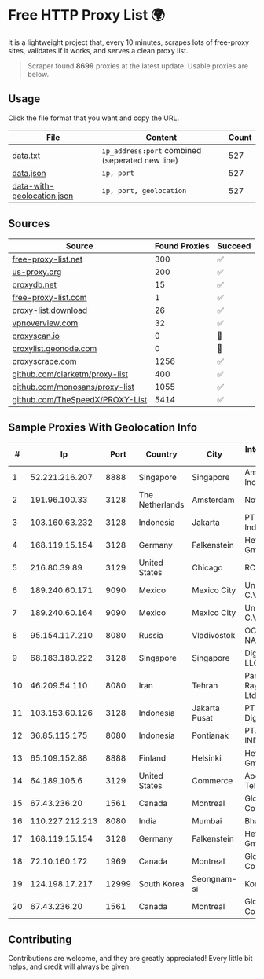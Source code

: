 
# Free HTTP Proxy List 🌍

It is a lightweight project that, every 10 minutes, scrapes lots of free-proxy sites, validates if it works, and serves a clean proxy list.


> Scraper found **8699** proxies at the latest update. Usable proxies are below.

## Usage

Click the file format that you want and copy the URL.


|File|Content|Count|
|----|-------|-----|
|[data.txt](https://raw.githubusercontent.com/themiralay/Proxy-List-World/master/data.txt)|`ip_address:port` combined (seperated new line)|527|
|[data.json](https://raw.githubusercontent.com/themiralay/Proxy-List-World/master/data.json)|`ip, port`|527|
|[data-with-geolocation.json](https://raw.githubusercontent.com/themiralay/Proxy-List-World/master/data-with-geolocation.json)|`ip, port, geolocation`|527|

## Sources

|Source|Found Proxies|Succeed|
|------|-------------|-------|
|[free-proxy-list.net](https://free-proxy-list.net)|300|✅|
|[us-proxy.org](https://www.us-proxy.org)|200|✅|
|[proxydb.net](http://proxydb.net)|15|✅|
|[free-proxy-list.com](https://free-proxy-list.com/?page=&port=&type%5B%5D=http&type%5B%5D=https&up_time=0&search=Search)|1|✅|
|[proxy-list.download](https://www.proxy-list.download/HTTP)|26|✅|
|[vpnoverview.com](https://vpnoverview.com/privacy/anonymous-browsing/free-proxy-servers)|32|✅|
|[proxyscan.io](https://www.proxyscan.io)|0|🚫|
|[proxylist.geonode.com](https://proxylist.geonode.com/api/proxy-list?limit=300&page=1&sort_by=lastChecked&sort_type=desc&protocols=http,https)|0|🚫|
|[proxyscrape.com](https://api.proxyscrape.com/v2/?request=displayproxies&protocol=http&timeout=10000&country=all&ssl=all&anonymity=all)|1256|✅|
|[github.com/clarketm/proxy-list](https://raw.githubusercontent.com/clarketm/proxy-list/master/proxy-list-raw.txt)|400|✅|
|[github.com/monosans/proxy-list](https://raw.githubusercontent.com/monosans/proxy-list/main/proxies/http.txt)|1055|✅|
|[github.com/TheSpeedX/PROXY-List](https://raw.githubusercontent.com/TheSpeedX/PROXY-List/master/http.txt)|5414|✅|


## Sample Proxies With Geolocation Info

|#|Ip|Port|Country|City|Internet Service Provider|
|-|--|----|-------|----|-------------------------|
|1|52.221.216.207|8888|Singapore|Singapore|Amazon.com, Inc.|
|2|191.96.100.33|3128|The Netherlands|Amsterdam|NovoServe B.V.|
|3|103.160.63.232|3128|Indonesia|Jakarta|PT Herza Digital Indonesia|
|4|168.119.15.154|3128|Germany|Falkenstein|Hetzner Online GmbH|
|5|216.80.39.89|3129|United States|Chicago|RCN|
|6|189.240.60.171|9090|Mexico|Mexico City|Uninet S.A. de C.V.|
|7|189.240.60.164|9090|Mexico|Mexico City|Uninet S.A. de C.V.|
|8|95.154.117.210|8080|Russia|Vladivostok|OCTOPUSNET-NAT-POOL 2|
|9|68.183.180.222|3128|Singapore|Singapore|DigitalOcean, LLC|
|10|46.209.54.110|8080|Iran|Tehran|Pardazeshgar Ray Azma Co. Ltd.|
|11|103.153.60.126|3128|Indonesia|Jakarta Pusat|PT Era Awan Digital|
|12|36.85.115.175|8080|Indonesia|Pontianak|PT. TELKOM INDONESIA|
|13|65.109.152.88|8888|Finland|Helsinki|Hetzner Online GmbH|
|14|64.189.106.6|3129|United States|Commerce|Apogee Telecom Inc.|
|15|67.43.236.20|1561|Canada|Montreal|GloboTech Communications|
|16|110.227.212.213|8080|India|Mumbai|Bharti Airtel|
|17|168.119.15.154|3128|Germany|Falkenstein|Hetzner Online GmbH|
|18|72.10.160.172|1969|Canada|Montreal|GloboTech Communications|
|19|124.198.17.217|12999|South Korea|Seongnam-si|Korea Telecom|
|20|67.43.236.20|1561|Canada|Montreal|GloboTech Communications|



## Contributing

Contributions are welcome, and they are greatly appreciated! Every
little bit helps, and credit will always be given.

